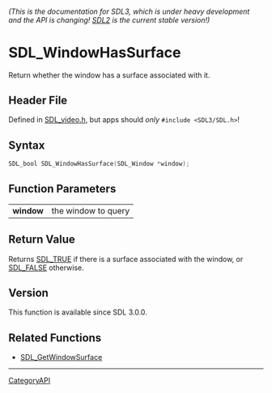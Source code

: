 ###### (This is the documentation for SDL3, which is under heavy development and the API is changing! [SDL2](https://wiki.libsdl.org/SDL2/) is the current stable version!)
# SDL_WindowHasSurface

Return whether the window has a surface associated with it.

## Header File

Defined in [SDL_video.h](https://github.com/libsdl-org/SDL/blob/main/include/SDL3/SDL_video.h), but apps should _only_ `#include <SDL3/SDL.h>`!

## Syntax

```c
SDL_bool SDL_WindowHasSurface(SDL_Window *window);

```

## Function Parameters

|                |                     |
| -------------- | ------------------- |
| **window**     | the window to query |

## Return Value

Returns [SDL_TRUE](SDL_TRUE) if there is a surface associated with the
window, or [SDL_FALSE](SDL_FALSE) otherwise.

## Version

This function is available since SDL 3.0.0.

## Related Functions

* [SDL_GetWindowSurface](SDL_GetWindowSurface)

----
[CategoryAPI](CategoryAPI)

